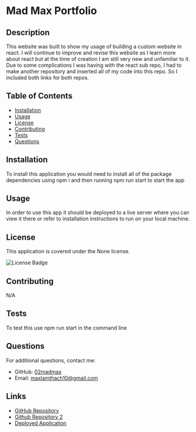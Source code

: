 # Mad Max Portfolio

## Description

This website was built to show my usage of building a custom website in react. I will continue to improve and revise this website as I learn more about react but at the time of creation I am still very new and unfamiliar to it. Due to some complications I was having with the react sub repo, I had to make another repository and inserted all of my code into this repo. So I included both links for both repos. 


## Table of Contents

- [Installation](#installation)
- [Usage](#usage)
- [License](#license)
- [Contributing](#contributing)
- [Tests](#tests)
- [Questions](#questions)

## Installation

To install this application you would need to install all of the package dependencies using npm i and then running npm run start to start the app

## Usage

In order to use this app it should be deployed to a live server where you can view it there or refer to installation instructions to run on your local machine.

## License

This application is covered under the None license.

![License Badge](https://img.shields.io/badge/license-None-brightgreen)

## Contributing

N/A

## Tests

To test this use npm run start in the command line

## Questions

For additional questions, contact me:
- GitHub: [02madmax](https://github.com/02madmax)
- Email: maxlamthach10@gmail.com

## Links

- [GitHub Repository](https://github.com/02madmax/madmaxfolio)
- [Github Repository 2](https://github.com/02madmax/madmax-portfolio)
- [Deployed Application](https://02madmax.github.io/madmaxfolio/)
```